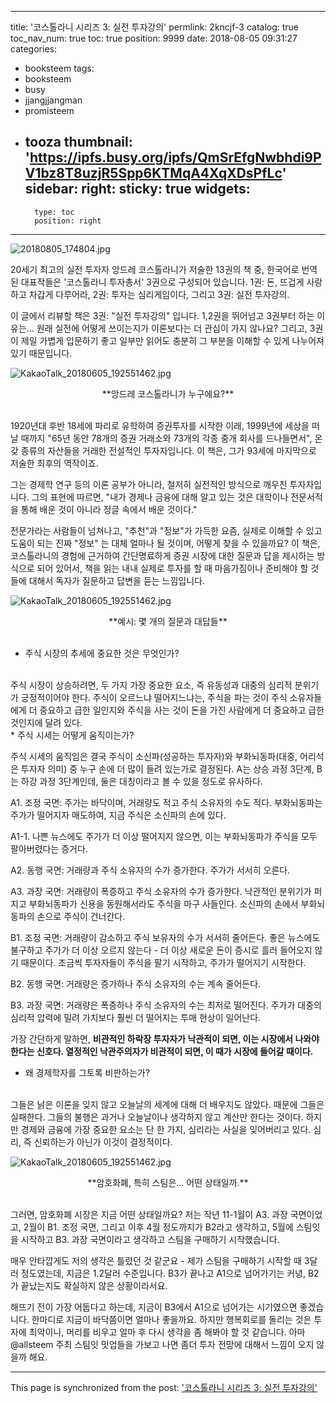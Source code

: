 
---
title: '코스톨라니 시리즈 3: 실전 투자강의'
permlink: 2kncjf-3
catalog: true
toc_nav_num: true
toc: true
position: 9999
date: 2018-08-05 09:31:27
categories:
- booksteem
tags:
- booksteem
- busy
- jjangjjangman
- promisteem
- tooza
thumbnail: 'https://ipfs.busy.org/ipfs/QmSrEfgNwbhdi9PV1bz8T8uzjR5Spp6KTMqA4XqXDsPfLc'
sidebar:
    right:
        sticky: true
widgets:
    -
        type: toc
        position: right
---


![20180805_174804.jpg](https://ipfs.busy.org/ipfs/QmSrEfgNwbhdi9PV1bz8T8uzjR5Spp6KTMqA4XqXDsPfLc)

20세기 최고의 실전 투자자 앙드레 코스톨라니가 저술한 13권의 책 중, 한국어로 번역된 대표작들은 '코스톨라니 투자총서' 3권으로 구성되어 있습니다. 1권: 돈, 뜨겁게 사랑하고 차갑게 다루어라, 2권: 투자는 심리게임이다, 그리고 3권: 실전 투자강의.

이 글에서 리뷰할 책은 3권: "실전 투자강의" 입니다. 1,2권을 뛰어넘고 3권부터 하는 이유는... 원래 실전에 어떻게 쓰이는지가 이론보다는 더 관심이 가지 않나요? 그리고, 3권이 제일 가볍게 입문하기 좋고 일부만 읽어도 충분히 그 부분을 이해할 수 있게 나누어져 있기 때문입니다.

![KakaoTalk_20180605_192551462.jpg](https://cdn.steemitimages.com/DQmUkJwjgJcMKhEXNP1A4yrDrxtkvdkXHiHfJkSSTUvTqnS/KakaoTalk_20180605_192551462.jpg)
<center>
**앙드레 코스톨라니가 누구에요?**
</center>
<br>

1920년대 후반 18세에 파리로 유학하여 증권투자를 시작한 이래, 1999년에 세상을 떠날 때까지 "65년 동안 78개의 증권 거래소와 73개의 각종 중개 회사를 드나들면서", 온갖 종류의 자산들을 거래한 전설적인 투자자입니다. 이 책은, 그가 93세에 마지막으로 저술한 최후의 역작이죠.

그는 경제학 연구 등의 이론 공부가 아니라, 철저히 실전적인 방식으로 깨우친 투자자입니다. 그의 표현에 따르면, "내가 경제나 금융에 대해 알고 있는 것은 대학이나 전문서적을 통해 배운 것이 아니라 정글 속에서 배운 것이다."

전문가라는 사람들이 넘쳐나고, "추천"과 "정보"가 가득한 요즘, 실제로 이해할 수 있고 도움이 되는 진짜 "정보" 는 대체 얼마나 될 것이며, 어떻게 찾을 수 있을까요? 이 책은, 코스톨라니의 경험에 근거하여 간단명료하게 증권 시장에 대한 질문과 답을 제시하는 방식으로 되어 있어서, 책을 읽는 내내 실제로 투자를 할 때 마음가짐이나 준비해야 할 것들에 대해서 독자가 질문하고 답변을 듣는 느낌입니다. 

![KakaoTalk_20180605_192551462.jpg](https://cdn.steemitimages.com/DQmUkJwjgJcMKhEXNP1A4yrDrxtkvdkXHiHfJkSSTUvTqnS/KakaoTalk_20180605_192551462.jpg)
<center>
**예시: 몇 개의 질문과 대답들**
</center>
<br>

* 주식 시장의 추세에 중요한 것은 무엇인가?
<br>
주식 시장이 상승하려면, 두 가지 가장 중요한 요소, 즉 유동성과 대중의 심리적 분위기가 긍정적이어야 한다. 주식이 오르느냐 떨어지느냐는, 주식을 파는 것이 주식 소유자들에게 더 중요하고 급한 일인지와 주식을 사는 것이 돈을 가진 사람에게 더 중요하고 급한 것인지에 달려 있다. 
<br>
* 주식 시세는 어떻게 움직이는가?
<br>

주식 시세의 움직임은 결국 주식이 소신파(성공하는 투자자)와 부화뇌동파(대중, 어리석은 투자자 의미) 중 누구 손에 더 많이 들려 있는가로 결정된다. A는 상승 과정 3단계,  B는 하강 과정 3단계인데, 둘은 대칭이라고 볼 수 있을 정도로 유사하다. 

A1. 조정 국면: 주가는 바닥이며, 거래량도 적고 주식 소유자의 수도 적다. 부화뇌동파는 주가가 떨어지자 매도하여, 지금 주식은 소신파의 손에 있다. 

A1-1. 나쁜 뉴스에도 주가가 더 이상 떨어지지 않으면, 이는 부화뇌동파가 주식을 모두 팔아버렸다는 증거다. 

A2. 동행 국면: 거래량과 주식 소유자의 수가 증가한다. 주가가 서서히 오른다.

A3. 과장 국면: 거래량이 폭증하고 주식 소유자의 수가 증가한다. 낙관적인 분위기가 퍼지고 부화뇌동파가 신용을 동원해서라도 주식을 마구 사들인다. 소신파의 손에서 부화뇌동파의 손으로 주식이 건너간다.

B1. 조정 국면: 거래량이 감소하고 주식 보유자의 수가 서서히 줄어든다. 좋은 뉴스에도 불구하고 주가가 더 이상 오르지 않는다 - 더 이상 새로운 돈이 증시로 흘러 들어오지 않기 때문이다. 조금씩 투자자들이 주식을 팔기 시작하고, 주가가 떨어지기 시작한다.

B2. 동행 국면: 거래량은 증가하나 주식 소유자의 수는 계속 줄어든다. 

B3.  과장 국면: 거래량은 폭증하나 주식 소유자의 수는 최저로 떨어진다. 주가가 대중의 심리적 압력에 밀려 가치보다 훨씬 더 떨어지는 투매 현상이 일어난다. 

가장 간단하게 말하면, **비관적인 하락장 투자자가 낙관적이 되면, 이는 시장에서 나와야 한다는 신호다. 열정적인 낙관주의자가 비관적이 되면, 이 때가 시장에 들어갈 때이다.**
<br>
* 왜 경제학자를 그토록 비판하는가?
<br>
그들은 낡은 이론을 잊지 않고 오늘날의 세계에 대해 더 배우지도 않았다. 때문에 그들은 실패한다. 그들의 불행은 과거나 오늘날이나 생각하지 않고 계산만 한다는 것이다. 하지만 경제와 금융에 가장 중요한 요소는 단 한 가지, 심리라는 사실을 잊어버리고 있다. 심리, 즉 신뢰하는가 아닌가 이것이 결정적이다. 

![KakaoTalk_20180605_192551462.jpg](https://cdn.steemitimages.com/DQmUkJwjgJcMKhEXNP1A4yrDrxtkvdkXHiHfJkSSTUvTqnS/KakaoTalk_20180605_192551462.jpg)
<center>
**암호화폐, 특히 스팀은... 어떤 상태일까.**
</center>
<br>

그러면, 암호화폐 시장은 지금 어떤 상태일까요? 저는 작년 11-1월이  A3. 과장 국면이었고, 2월이 B1. 조정 국면, 그리고 이후 4월 정도까지가 B2라고 생각하고, 5월에 스팀잇을 시작하고 B3. 과장 국면이라고 생각하고 스팀을 구매하기 시작했습니다. 

매우 안타깝게도 저의 생각은 틀렸던 것 같군요 - 제가 스팀을 구매하기 시작할 때 3달러 정도였는데, 지금은 1.2달러 수준입니다. B3가 끝나고 A1으로 넘어가기는 커녕, B2가 끝났는지도 확실하지 않은 상황이라서요. 

해뜨기 전이 가장 어둡다고 하는데, 지금이 B3에서 A1으로 넘어가는 시기였으면 좋겠습니다. 한마디로 지금이 바닥쯤이면 얼마나 좋을까요. 하지만 행복회로를 돌리는 것은 투자에 최악이니, 머리를 비우고 얼마 후 다시 생각을 좀 해봐야 할 것 같습니다. 아마 @allsteem 주최 스팀잇 밋업들을 가보고 나면 좀더 투자 전망에 대해서 느낌이 오지 않을까 해요.

- - -

This page is synchronized from the post: ['코스톨라니 시리즈 3: 실전 투자강의'](https://steemit.com/@glory7/2kncjf-3)
